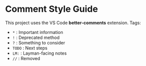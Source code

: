 # Comment Style Guide

This project uses the VS Code **better-comments** extension. Tags:

- `*` : Important information
- `!` : Deprecated method
- `?` : Something to consider
- `TODO` : Next steps
- `LM:` : Layman-facing notes
- `//` : Removed
